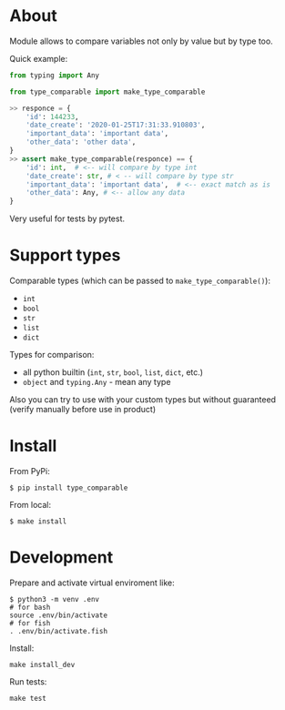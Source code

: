 About
=====

Module allows to compare variables not only by value but by type too. 

Quick example:

```python
from typing import Any

from type_comparable import make_type_comparable

>> responce = {
    'id': 144233,
    'date_create': '2020-01-25T17:31:33.910803',
    'important_data': 'important data',
    'other_data': 'other data',
}
>> assert make_type_comparable(responce) == {
    'id': int,  # <-- will compare by type int
    'date_create': str, # < -- will compare by type str
    'important_data': 'important data',  # <-- exact match as is
    'other_data': Any, # <-- allow any data
}
```

Very useful for tests by pytest.


Support types
=============

Comparable types (which can be passed to `make_type_comparable()`):
* `int`
* `bool`
* `str`
* `list`
* `dict`

Types for comparison:
* all python builtin (`int`, `str`, `bool`, `list`, `dict`, etc.)
* `object` and `typing.Any` - mean any type

Also you can try to use with your custom types but without guaranteed (verify 
manually before use in product)


Install
=======

From PyPi:

    $ pip install type_comparable


From local:

    $ make install


Development
===========

Prepare and activate virtual enviroment like:

    $ python3 -m venv .env
    # for bash
    source .env/bin/activate
    # for fish
    . .env/bin/activate.fish


Install:

    make install_dev


Run tests:

    make test
